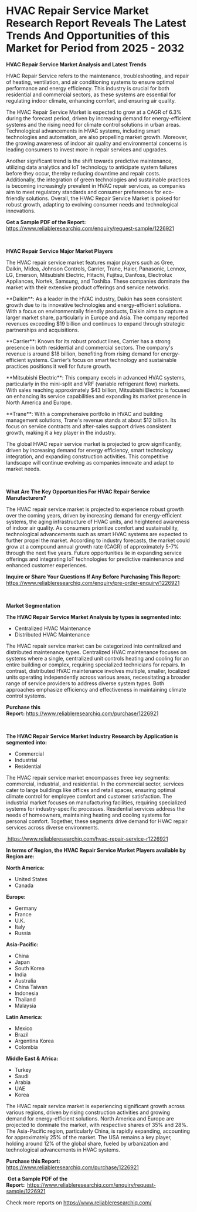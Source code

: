 <p><h1>HVAC Repair Service Market Research Report Reveals The Latest Trends And Opportunities of this Market for Period from 2025 - 2032</h1></p><p><strong>HVAC Repair Service Market Analysis and Latest Trends</strong></p>
<p><p>HVAC Repair Service refers to the maintenance, troubleshooting, and repair of heating, ventilation, and air conditioning systems to ensure optimal performance and energy efficiency. This industry is crucial for both residential and commercial sectors, as these systems are essential for regulating indoor climate, enhancing comfort, and ensuring air quality. </p><p>The HVAC Repair Service Market is expected to grow at a CAGR of 6.3% during the forecast period, driven by increasing demand for energy-efficient systems and the rising need for climate control solutions in urban areas. Technological advancements in HVAC systems, including smart technologies and automation, are also propelling market growth. Moreover, the growing awareness of indoor air quality and environmental concerns is leading consumers to invest more in repair services and upgrades.</p><p>Another significant trend is the shift towards predictive maintenance, utilizing data analytics and IoT technology to anticipate system failures before they occur, thereby reducing downtime and repair costs. Additionally, the integration of green technologies and sustainable practices is becoming increasingly prevalent in HVAC repair services, as companies aim to meet regulatory standards and consumer preferences for eco-friendly solutions. Overall, the HVAC Repair Service Market is poised for robust growth, adapting to evolving consumer needs and technological innovations.</p></p>
<p><strong>Get a Sample PDF of the Report:&nbsp;</strong> <a href="https://www.reliableresearchiq.com/enquiry/request-sample/1226921?utm_campaign=3136&utm_medium=2&utm_source=Github&utm_content=ia&utm_term=09042025&utm_id=hvac-repair-service">https://www.reliableresearchiq.com/enquiry/request-sample/1226921</a></p>
<p>&nbsp;</p>
<p><strong>HVAC Repair Service Major Market Players</strong></p>
<p><p>The HVAC repair service market features major players such as Gree, Daikin, Midea, Johnson Controls, Carrier, Trane, Haier, Panasonic, Lennox, LG, Emerson, Mitsubishi Electric, Hitachi, Fujitsu, Danfoss, Electrolux Appliances, Nortek, Samsung, and Toshiba. These companies dominate the market with their extensive product offerings and service networks.</p><p>**Daikin**: As a leader in the HVAC industry, Daikin has seen consistent growth due to its innovative technologies and energy-efficient solutions. With a focus on environmentally friendly products, Daikin aims to capture a larger market share, particularly in Europe and Asia. The company reported revenues exceeding $19 billion and continues to expand through strategic partnerships and acquisitions.</p><p>**Carrier**: Known for its robust product lines, Carrier has a strong presence in both residential and commercial sectors. The company's revenue is around $18 billion, benefiting from rising demand for energy-efficient systems. Carrier’s focus on smart technology and sustainable practices positions it well for future growth.</p><p>**Mitsubishi Electric**: This company excels in advanced HVAC systems, particularly in the mini-split and VRF (variable refrigerant flow) markets. With sales reaching approximately $43 billion, Mitsubishi Electric is focused on enhancing its service capabilities and expanding its market presence in North America and Europe.</p><p>**Trane**: With a comprehensive portfolio in HVAC and building management solutions, Trane's revenue stands at about $12 billion. Its focus on service contracts and after-sales support drives consistent growth, making it a key player in the industry.</p><p>The global HVAC repair service market is projected to grow significantly, driven by increasing demand for energy efficiency, smart technology integration, and expanding construction activities. This competitive landscape will continue evolving as companies innovate and adapt to market needs.</p></p>
<p>&nbsp;</p>
<p><strong>What Are The Key Opportunities For HVAC Repair Service Manufacturers?</strong></p>
<p><p>The HVAC repair service market is projected to experience robust growth over the coming years, driven by increasing demand for energy-efficient systems, the aging infrastructure of HVAC units, and heightened awareness of indoor air quality. As consumers prioritize comfort and sustainability, technological advancements such as smart HVAC systems are expected to further propel the market. According to industry forecasts, the market could grow at a compound annual growth rate (CAGR) of approximately 5-7% through the next five years. Future opportunities lie in expanding service offerings and integrating IoT technologies for predictive maintenance and enhanced customer experiences.</p></p>
<p><strong>Inquire or Share Your Questions If Any Before Purchasing This Report:</strong> <a href="https://www.reliableresearchiq.com/enquiry/pre-order-enquiry/1226921?utm_campaign=3136&utm_medium=2&utm_source=Github&utm_content=ia&utm_term=09042025&utm_id=hvac-repair-service">https://www.reliableresearchiq.com/enquiry/pre-order-enquiry/1226921</a></p>
<p>&nbsp;</p>
<p><strong>Market Segmentation</strong></p>
<p><strong>The HVAC Repair Service Market Analysis by types is segmented into:</strong></p>
<p><ul><li>Centralized HVAC Maintenance</li><li>Distributed HVAC Maintenance</li></ul></p>
<p><p>The HVAC repair service market can be categorized into centralized and distributed maintenance types. Centralized HVAC maintenance focuses on systems where a single, centralized unit controls heating and cooling for an entire building or complex, requiring specialized technicians for repairs. In contrast, distributed HVAC maintenance involves multiple, smaller, localized units operating independently across various areas, necessitating a broader range of service providers to address diverse system types. Both approaches emphasize efficiency and effectiveness in maintaining climate control systems.</p></p>
<p><strong>Purchase this Report:&nbsp;</strong><a href="https://www.reliableresearchiq.com/purchase/1226921?utm_campaign=3136&utm_medium=2&utm_source=Github&utm_content=ia&utm_term=09042025&utm_id=hvac-repair-service">https://www.reliableresearchiq.com/purchase/1226921</a></p>
<p>&nbsp;</p>
<p><strong>The HVAC Repair Service Market Industry Research by Application is segmented into:</strong></p>
<p><ul><li>Commercial</li><li>Industrial</li><li>Residential</li></ul></p>
<p><p>The HVAC repair service market encompasses three key segments: commercial, industrial, and residential. In the commercial sector, services cater to large buildings like offices and retail spaces, ensuring optimal climate control for employee comfort and customer satisfaction. The industrial market focuses on manufacturing facilities, requiring specialized systems for industry-specific processes. Residential services address the needs of homeowners, maintaining heating and cooling systems for personal comfort. Together, these segments drive demand for HVAC repair services across diverse environments.</p></p>
<p><a href="https://www.reliableresearchiq.com/hvac-repair-service-r1226921?utm_campaign=3136&utm_medium=2&utm_source=Github&utm_content=ia&utm_term=09042025&utm_id=hvac-repair-service">&nbsp;https://www.reliableresearchiq.com/hvac-repair-service-r1226921</a></p>
<p><strong>In terms of Region, the HVAC Repair Service Market Players available by Region are:</strong></p>
<p>
    <p> <strong> North America: </strong>
        <ul>
            <li>United States</li>
            <li>Canada</li>
        </ul>
        </p> 
    <p> <strong> Europe: </strong>
        <ul>
            <li>Germany</li>
            <li>France</li>
            <li>U.K.</li>
            <li>Italy</li>
            <li>Russia</li>
        </ul>
        </p> 
    <p> <strong> Asia-Pacific: </strong>
        <ul>
            <li>China</li>
            <li>Japan</li>
            <li>South Korea</li>
            <li>India</li>
            <li>Australia</li>
            <li>China Taiwan</li>
            <li>Indonesia</li>
            <li>Thailand</li>
            <li>Malaysia</li>
        </ul>
        </p> 
    <p> <strong> Latin America: </strong>
        <ul>
            <li>Mexico</li>
            <li>Brazil</li>
            <li>Argentina Korea</li>
            <li>Colombia</li>
        </ul>
        </p> 
    <p> <strong> Middle East & Africa: </strong>
        <ul>
            <li>Turkey</li>
            <li>Saudi</li>
            <li>Arabia</li>
            <li>UAE</li>
            <li>Korea</li>
        </ul>
    </p>
    </p>
<p><p>The HVAC repair service market is experiencing significant growth across various regions, driven by rising construction activities and growing demand for energy-efficient solutions. North America and Europe are projected to dominate the market, with respective shares of 35% and 28%. The Asia-Pacific region, particularly China, is rapidly expanding, accounting for approximately 25% of the market. The USA remains a key player, holding around 12% of the global share, fueled by urbanization and technological advancements in HVAC systems.</p></p>
<p><strong>Purchase this Report: </strong><a href="https://www.reliableresearchiq.com/purchase/1226921?utm_campaign=3136&utm_medium=2&utm_source=Github&utm_content=ia&utm_term=09042025&utm_id=hvac-repair-service">https://www.reliableresearchiq.com/purchase/1226921</a></p>
<p>&nbsp;<strong>Get a Sample PDF of the Report:&nbsp;&nbsp;</strong><a href="https://www.reliableresearchiq.com/enquiry/request-sample/1226921?utm_campaign=3136&utm_medium=2&utm_source=Github&utm_content=ia&utm_term=09042025&utm_id=hvac-repair-service">https://www.reliableresearchiq.com/enquiry/request-sample/1226921</a></p>
<p><strong></strong></p>
<p>Check more reports on <a href="https://www.reliableresearchiq.com/?utm_campaign=3136&utm_medium=2&utm_source=Github&utm_content=ia&utm_term=09042025&utm_id=hvac-repair-service">https://www.reliableresearchiq.com/</a></p>